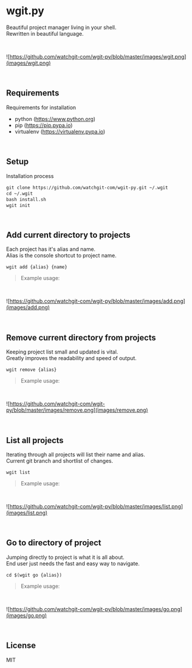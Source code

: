 # wgit.py

Beautiful project manager living in your shell. <br/>
Rewritten in beautiful language.

<br/>

![https://github.com/watchgit-com/wgit-py/blob/master/images/wgit.png](images/wgit.png)

<br/>

## Requirements

Requirements for installation

- python (https://www.python.org)
- pip (https://pip.pypa.io)
- virtualenv (https://virtualenv.pypa.io)

<br/>

## Setup

Installation process

    git clone https://github.com/watchgit-com/wgit-py.git ~/.wgit
    cd ~/.wgit
    bash install.sh
    wgit init

<br/>

## Add current directory to projects

Each project has it's alias and name. <br/>
Alias is the console shortcut to project name.
    
    wgit add {alias} {name}

> Example usage:

<br/>

![https://github.com/watchgit-com/wgit-py/blob/master/images/add.png](images/add.png)

<br/>

## Remove current directory from projects

Keeping project list small and updated is vital. <br/>
Greatly improves the readability and speed of output.

    wgit remove {alias}

> Example usage:

<br/>

![https://github.com/watchgit-com/wgit-py/blob/master/images/remove.png](images/remove.png)

<br/>

## List all projects

Iterating through all projects will list their name and alias. <br/>
Current git branch and shortlist of changes.

    wgit list

> Example usage: 

<br/>

![https://github.com/watchgit-com/wgit-py/blob/master/images/list.png](images/list.png)

<br/>

## Go to directory of project

Jumping directly to project is what it is all about. <br/>
End user just needs the fast and easy way to navigate.

    cd $(wgit go {alias})

> Example usage:

<br/>

![https://github.com/watchgit-com/wgit-py/blob/master/images/go.png](images/go.png)

<br/>

## License

MIT
